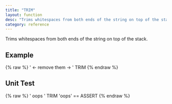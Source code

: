 ```yaml
---
title: "TRIM"
layout: function
desc: "Trims whitespaces from both ends of the string on top of the stack."
category: reference
---
```


Trims whitespaces from both ends of the string on top of the stack.

## Example ##

{% raw %}
<warp10-warpscript-widget backend="{{backend}}"  exec-endpoint="{{execEndpoint}}">' <- remove them -> ' TRIM
</warp10-warpscript-widget>
{% endraw %}    

## Unit Test ##

{% raw %}
<warp10-warpscript-widget backend="{{backend}}"  exec-endpoint="{{execEndpoint}}">'  oops  ' TRIM
'oops' == ASSERT
</warp10-warpscript-widget>
{% endraw %}    
